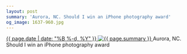 ```yaml
---
layout: post
summary: 'Aurora, NC. Should I win an iPhone photography award'
og_image: 1637-960.jpg
---
```


<p>
 <time>
  <a href="/1637">
   {{ page.date | date: "%B %-d, %Y" }}
  </a>
 </time>
 <a href="/1637">
  <img alt="{{ page.summary }}" sizes="(min-width: 700px) 50vw, calc(100vw - 2rem)" src="{{ site.assets_url }}/1637-480.jpg" srcset="{{ site.assets_url }}/1637-240.jpg 240w, {{ site.assets_url }}/1637-480.jpg 480w, {{ site.assets_url }}/1637-720.jpg 720w, {{ site.assets_url }}/1637-960.jpg 960w"/>
 </a>
 <span>
  Aurora, NC. Should I win an iPhone photography award
 </span>
</p>
